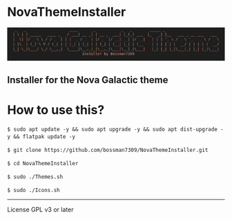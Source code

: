 # NovaThemeInstaller

![NovaTheme](images/nova_ascii.png)


Installer for the Nova Galactic theme
-------------------------------------------------
# How to use this?

```$ sudo apt update -y && sudo apt upgrade -y && sudo apt dist-upgrade -y && flatpak update -y ```

```$ git clone https://github.com/bossman7309/NovaThemeInstaller.git```

```$ cd NovaThemeInstaller```

```$ sudo ./Themes.sh```

```$ sudo ./Icons.sh```

--------------------------------------------------
License 
GPL v3 or later
